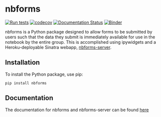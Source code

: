 # nbforms

[![Run tests](https://github.com/chrispyles/nbforms/actions/workflows/run-tests.yml/badge.svg)](https://github.com/chrispyles/nbforms/actions/workflows/run-tests.yml)
[![codecov](https://codecov.io/github/chrispyles/nbforms/graph/badge.svg?token=GK2LAP9034)](https://codecov.io/github/chrispyles/nbforms)
[![Documentation Status](https://readthedocs.org/projects/nbforms/badge/?version=latest)](https://nbforms.readthedocs.io/en/latest/?badge=latest)
[![Binder](https://mybinder.org/badge_logo.svg)](https://mybinder.org/v2/gh/chrispyles/nbforms/main?filepath=demo%2Fdemo.ipynb)

nbforms is a Python package designed to allow forms to be submitted by users such that the data they submit is immediately available for use in the notebook by the entire group. This is accomplished using ipywidgets and a Heroku-deployable Sinatra webapp, [nbforms-server](https://github.com/chrispyles/nbforms-server).

## Installation

To install the Python package, use pip:

```
pip install nbforms
```

## Documentation

The documentation for nbforms and nbforms-server can be found [here](https://nbforms.readthedocs.io/)
